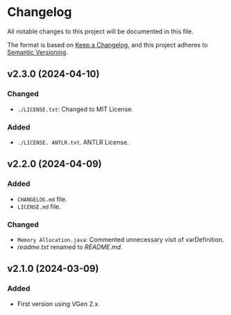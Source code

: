 
# Changelog

All notable changes to this project will be documented in this file.

The format is based on [Keep a Changelog](https://keepachangelog.com/en/1.1.0/),
and this project adheres to [Semantic Versioning](https://semver.org/spec/v2.0.0.html).

## v2.3.0 (2024-04-10)

### Changed

- `./LICENSE.txt`: Changed to MIT License.

### Added

- `./LICENSE. ANTLR.txt`. ANTLR License.

## v2.2.0 (2024-04-09)

### Added

- `CHANGELOG.md` file.
- `LICENSE.md` file.

### Changed

- `Memory Allocation.java`: Commented unnecessary visit of varDefinition.
- _readme.txt_ renamed to _README.md_.

## v2.1.0 (2024-03-09)

### Added

- First version using VGen 2.x.
